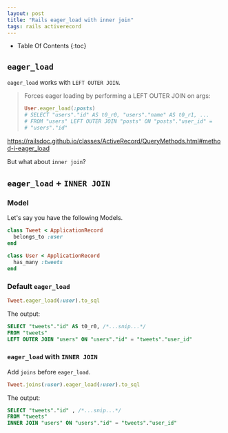 ```yaml
---
layout: post
title: "Rails eager_load with inner join"
tags: rails activerecord
---
```


* Table Of Contents
{:toc}

## `eager_load`

`eager_load` works with `LEFT OUTER JOIN`.

> Forces eager loading by performing a LEFT OUTER JOIN on args:
>
> ```rb
> User.eager_load(:posts)
> # SELECT "users"."id" AS t0_r0, "users"."name" AS t0_r1, ...
> # FROM "users" LEFT OUTER JOIN "posts" ON "posts"."user_id" =
> # "users"."id"
> ```

<https://railsdoc.github.io/classes/ActiveRecord/QueryMethods.html#method-i-eager_load>

But what about `inner join`?

## `eager_load` + `INNER JOIN`

### Model

Let's say you have the following Models.

```rb
class Tweet < ApplicationRecord
  belongs_to :user
end

class User < ApplicationRecord
  has_many :tweets
end
```

### Default `eager_load`

```rb
Tweet.eager_load(:user).to_sql
```

The output:

```sql
SELECT "tweets"."id" AS t0_r0, /*...snip...*/
FROM "tweets"
LEFT OUTER JOIN "users" ON "users"."id" = "tweets"."user_id"
```

### `eager_load` with `INNER JOIN`

Add `joins` before `eager_load`.

```rb
Tweet.joins(:user).eager_load(:user).to_sql
```

The output:

```sql
SELECT "tweets"."id" , /*...snip...*/
FROM "tweets"
INNER JOIN "users" ON "users"."id" = "tweets"."user_id"
```
